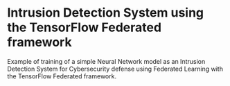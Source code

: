 # Intrusion Detection System using the TensorFlow Federated framework
Example of training of a simple Neural Network model as an Intrusion Detection System for Cybersecurity defense using Federated Learning with the TensorFlow Federated framework.

